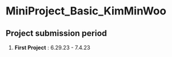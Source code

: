 # MiniProject_Basic_KimMinWoo
## Project submission period
1. <b>First Project</b> : 6.29.23 - 7.4.23
